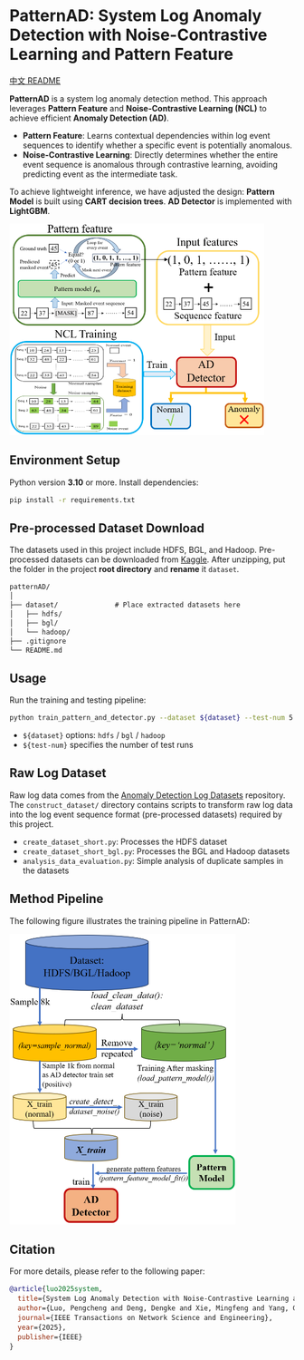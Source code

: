 # PatternAD: System Log Anomaly Detection with Noise-Contrastive Learning and Pattern Feature

[中文 README](./README_CN.md)

**PatternAD** is a system log anomaly detection method. This approach leverages **Pattern Feature** and **Noise-Contrastive Learning (NCL)** to achieve efficient **Anomaly Detection (AD)**.  

- **Pattern Feature**: Learns contextual dependencies within log event sequences to identify whether a specific event is potentially anomalous.  
- **Noise-Contrastive Learning**: Directly determines whether the entire event sequence is anomalous through contrastive learning, avoiding predicting event as the intermediate task.  

To achieve lightweight inference, we have adjusted the design: **Pattern Model** is built using **CART decision trees**. **AD Detector** is implemented with **LightGBM**.  

<!-- ![overview](assets/overview.png)   -->

<img src="assets/overview.png" alt="overview" width="450"/>

<!-- --- -->

## Environment Setup
Python version **3.10** or more. Install dependencies:  
```bash
pip install -r requirements.txt
```

<!-- --- -->


<!-- --- -->

## Pre-processed Dataset Download

The datasets used in this project include HDFS, BGL, and Hadoop. Pre-processed datasets can be downloaded from [Kaggle](https://www.kaggle.com/datasets/luopeng1996/patternad-dataset). After unzipping, put the folder in the project **root directory** and **rename** it `dataset`.  

```
patternAD/
│
├── dataset/              # Place extracted datasets here
│   ├── hdfs/
│   ├── bgl/
│   └── hadoop/
├── .gitignore
└── README.md
```

## Usage

Run the training and testing pipeline:  
```bash
python train_pattern_and_detector.py --dataset ${dataset} --test-num 5
```

- `${dataset}` options: `hdfs` / `bgl` / `hadoop`  
- `${test-num}` specifies the number of test runs  


<!-- --- -->

## Raw Log Dataset
Raw log data comes from the [Anomaly Detection Log Datasets](https://github.com/ait-aecid/anomaly-detection-log-datasets/) repository. The `construct_dataset/` directory contains scripts to transform raw log data into the log event sequence format (pre-processed datasets) required by this project.  

- `create_dataset_short.py`: Processes the HDFS dataset  
- `create_dataset_short_bgl.py`: Processes the BGL and Hadoop datasets  
- `analysis_data_evaluation.py`: Simple analysis of duplicate samples in the datasets  



<!-- --- -->

## Method Pipeline

The following figure illustrates the training pipeline in PatternAD:  

<!-- - **Training Pipeline**   -->
<!-- ![pipeline](assets/pipeline.png)   -->
<img src="assets/pipeline.png" alt="pipeline" width="400"/>


<!-- --- -->

## Citation

For more details, please refer to the following paper:  

```bibtex
@article{luo2025system,
  title={System Log Anomaly Detection with Noise-Contrastive Learning and Pattern Feature},
  author={Luo, Pengcheng and Deng, Dengke and Xie, Mingfeng and Yang, Genke and Chu, Jian and Soong, Boon-Hee and Yuen, Chau},
  journal={IEEE Transactions on Network Science and Engineering},
  year={2025},
  publisher={IEEE}
}
```
